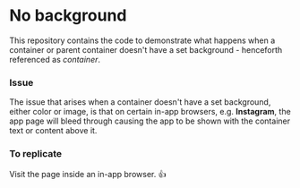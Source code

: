 # No background

This repository contains the code to demonstrate what happens when a container or parent container doesn't have a set background - henceforth referenced as *container*.

### Issue

The issue that arises when a container doesn't have a set background, either color or image, is that on certain in-app browsers, e.g. **Instagram**, the app page will bleed through causing the app to be shown with the container text or content above it.

### To replicate

Visit the page inside an in-app browser. 👍